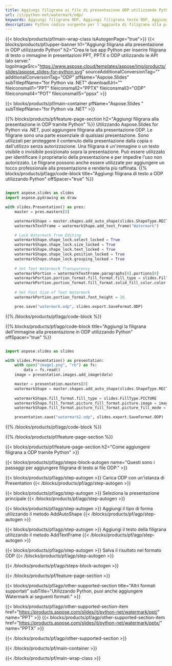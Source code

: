 ```yaml
---
title: Aggiungi filigrana ai file di presentazione ODP utilizzando Python
url: /it/python-net/watermark/odp/
keywords: Aggiungi filigrana ODP, Aggiungi filigrana testo ODP, Aggiungi filigrana immagine ODP
description: Python codice sorgente per l'aggiunta di filigrana alla presentazione ODP.
---
```


{{< blocks/products/pf/main-wrap-class isAutogenPage="true">}}
{{< blocks/products/pf/upper-banner h1="Aggiungi filigrana alla presentazione in ODP utilizzando Python" h2="Crea le tue app Python per inserire filigrana di testo o immagine in presentazioni PPT, PPTX o ODP utilizzando le API lato server." logoImageSrc="https://www.aspose.cloud/templates/aspose/img/products/slides/aspose_slides-for-python.svg" sourceAdditionalConversionTag="" additionalConversionTag="ODP" pfName="Aspose.Slides" subTitlepfName="for Python via .NET" downloadUrl="" fileiconsmall1="PPT" fileiconsmall2="PPTX" fileiconsmall3="ODP" fileiconsmall4="POT" fileiconsmall5="ppsx" >}}

{{< blocks/products/pf/main-container pfName="Aspose.Slides " subTitlepfName="for Python via .NET" >}}

{{% blocks/products/pf/feature-page-section  h2="Aggiungi filigrana alla presentazione in ODP tramite Python" %}}
Utilizzando Aspose.Slides for Python via .NET, puoi aggiungere filigrana alla presentazione ODP. Le filigrane sono una parte essenziale di qualsiasi presentazione. Sono utilizzati per proteggere il contenuto della presentazione dalla copia o dall'utilizzo senza autorizzazione. Una filigrana è un'immagine o un testo visibile o invisibile posizionato sopra la presentazione. Può essere utilizzato per identificare il proprietario della presentazione e per impedire l'uso non autorizzato. Le filigrane possono anche essere utilizzate per aggiungere un tocco professionale alla presentazione e renderla più raffinata. 
{{% blocks/products/pf/agp/code-block title="Aggiungi filigrana di testo a ODP utilizzando Python" offSpacer="true" %}}

```py

import aspose.slides as slides
import aspose.pydrawing as draw

with slides.Presentation() as pres:
    master = pres.masters[0]

    watermarkShape = master.shapes.add_auto_shape(slides.ShapeType.RECTANGLE, 0, 0, 100, 100)
    watermarkTextFrame = watermarkShape.add_text_frame("Watermark")

    # Lock Watermark from Editing
    watermarkShape.shape_lock.select_locked = True
    watermarkShape.shape_lock.size_locked = True
    watermarkShape.shape_lock.text_locked = True
    watermarkShape.shape_lock.position_locked = True
    watermarkShape.shape_lock.grouping_locked = True
    
    # Set Text Watermark Transparency
    watermarkPortion = watermarkTextFrame.paragraphs[0].portions[0]
    watermarkPortion.portion_format.fill_format.fill_type = slides.FillType.SOLID
    watermarkPortion.portion_format.fill_format.solid_fill_color.color = draw.Color.from_argb(150, 200, 200, 200)
    
    # Set Font Size of Text Watermark
    watermarkPortion.portion_format.font_height = 16

    pres.save("watermark.odp", slides.export.SaveFormat.ODP)
```

{{% /blocks/products/pf/agp/code-block %}}

{{% blocks/products/pf/agp/code-block title="Aggiungi la filigrana dell'immagine alla presentazione in ODP utilizzando Python" offSpacer="true" %}}

```py

import aspose.slides as slides

with slides.Presentation() as presentation:
    with open("image1.png", "rb") as fs:
        data = fs.read()
    image = presentation.images.add_image(data)

    master = presentation.masters[0]
    watermarkShape = master.shapes.add_auto_shape(slides.ShapeType.RECTANGLE, 0, 0, image.width, image.height)
    
    watermarkShape.fill_format.fill_type = slides.FillType.PICTURE
    watermarkShape.fill_format.picture_fill_format.picture.image = image
    watermarkShape.fill_format.picture_fill_format.picture_fill_mode = slides.PictureFillMode.STRETCH

    presentation.save("watermark2.odp", slides.export.SaveFormat.ODP)
```

{{% /blocks/products/pf/agp/code-block %}}

{{% /blocks/products/pf/feature-page-section %}}

{{< blocks/products/pf/feature-page-section  h2="Come aggiungere filigrana a ODP tramite Python" >}}

{{< blocks/products/pf/agp/steps-block-autogen name="Questi sono i passaggi per aggiungere filigrana di testo ai file ODP." >}}

{{< blocks/products/pf/agp/step-autogen >}}
Carica ODP con un'istanza di Presentation
{{< /blocks/products/pf/agp/step-autogen >}}

{{< blocks/products/pf/agp/step-autogen >}}
Seleziona la presentazione principale
{{< /blocks/products/pf/agp/step-autogen >}}

{{< blocks/products/pf/agp/step-autogen >}}
Aggiungi il tipo di forma utilizzando il metodo AddAutoShape
{{< /blocks/products/pf/agp/step-autogen >}}

{{< blocks/products/pf/agp/step-autogen >}}
Aggiungi il testo della filigrana utilizzando il metodo AddTextFrame
{{< /blocks/products/pf/agp/step-autogen >}}

{{< blocks/products/pf/agp/step-autogen >}}
Salva il risultato nel formato ODP
{{< /blocks/products/pf/agp/step-autogen >}}

{{< /blocks/products/pf/agp/steps-block-autogen >}}

{{< /blocks/products/pf/feature-page-section >}}

{{< blocks/products/pf/agp/other-supported-section title="Altri formati supportati" subTitle="Utilizzando Python, puoi anche aggiungere Watermark ai seguenti formati:" >}}

{{< blocks/products/pf/agp/other-supported-section-item href="https://products.aspose.com/slides/it/python-net/watermark/ppt/" name="PPT" >}}
{{< blocks/products/pf/agp/other-supported-section-item href="https://products.aspose.com/slides/it/python-net/watermark/pptx/" name="PPTX" >}}


{{< /blocks/products/pf/agp/other-supported-section >}}

{{< /blocks/products/pf/main-container >}}
    
{{< /blocks/products/pf/main-wrap-class >}}